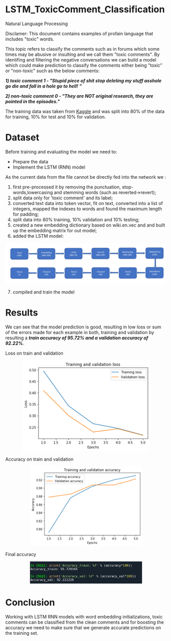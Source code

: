 # LSTM_ToxicComment_Classification
  Natural Language Processing
  
  Disclamer: This document contains examples of profain language that includes "toxic" words.

This topic refers to classify the comments such as in forums which some times may be abusive or insulting and we call them "toxic comments".
By identifing and filtering the negative conversations we can build a model which could make prediction to classify the comments either being "toxic" or "non-toxic" such as the below comments:

***1) toxic comment 1 - "Stupid piece of shit stop deleting my stuff asshole go die and fall in a hole go to hell! "***

***2) non-toxic comment 0 - "They are NOT original research, they are pointed in the episodes."***

The training data was taken from [Kaggle](https://www.kaggle.com/c/jigsaw-multilingual-toxic-comment-classification/data) and was split into 80% of the data for training, 10% for test and 10% for validation.

# Dataset

Before training and evaluating the model we need to:
   - Prepare the data
   - Implement the LSTM (RNN) model

As the current data from the file cannot be directly fed into the network we :
1) first pre-processed it by removing the punctuation, stop-words,lowercasing and stemming words (such as reverted->revert);
2) split data only for 'toxic comment' and its label;
3) converted text data into token vector, fit on text, converted into a list of integers, mapped the indexes to words and found the maximum length for padding;
4) split data into 80% training, 10% validation and 10% testing;
5) created a new embedding dictionary based on wiki.en.vec and and built up the embedding matrix for out model;
6) added the LSTM model:
<div align=center><img width="850" src="./images/model.PNG"/></div>

7) compiled and train the model

# Results
We can see that the model prediction is good, resulting in low loss or sum of the errors made for each example in both, training and validation by resulting a ***train accuracy of 95.72% and a validation accuracy of 92.22%***.

Loss on train and validation
<div align=center><img width="400" src="./images/loss_valtrain.png"/></div>

Accuracy on train and validation
<div align=center><img width="350" src="./images/acc_valtrain.png"/></div>

Final accuracy
<div align=center><img width="350" src="./images/acc.PNG"/></div>


# Conclusion
Working with LSTM RNN models with word embedding initializations, toxic comments can be classified from the clean comments and for boosting the accuracy we need to make sure that we generate accurate predictions on the training set.


 
